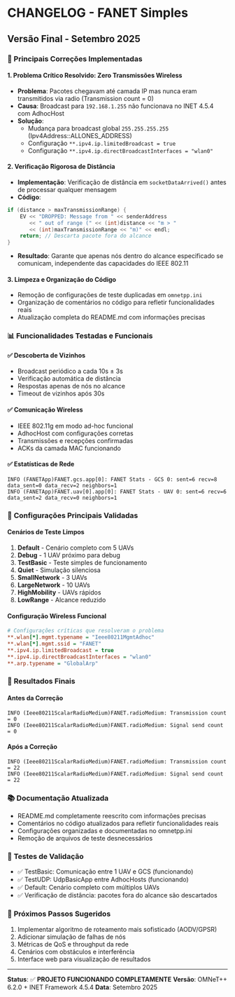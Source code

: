 # CHANGELOG - FANET Simples

## Versão Final - Setembro 2025

### 🎯 Principais Correções Implementadas

#### 1. **Problema Crítico Resolvido: Zero Transmissões Wireless**
- **Problema**: Pacotes chegavam até camada IP mas nunca eram transmitidos via radio (Transmission count = 0)
- **Causa**: Broadcast para `192.168.1.255` não funcionava no INET 4.5.4 com AdhocHost
- **Solução**: 
  - Mudança para broadcast global `255.255.255.255` (Ipv4Address::ALLONES_ADDRESS)
  - Configuração `**.ipv4.ip.limitedBroadcast = true`
  - Configuração `**.ipv4.ip.directBroadcastInterfaces = "wlan0"`

#### 2. **Verificação Rigorosa de Distância**
- **Implementação**: Verificação de distância em `socketDataArrived()` antes de processar qualquer mensagem
- **Código**:
```cpp
if (distance > maxTransmissionRange) {
    EV << "DROPPED: Message from " << senderAddress 
       << " out of range (" << (int)distance << "m > " 
       << (int)maxTransmissionRange << "m)" << endl;
    return; // Descarta pacote fora do alcance
}
```
- **Resultado**: Garante que apenas nós dentro do alcance especificado se comunicam, independente das capacidades do IEEE 802.11

#### 3. **Limpeza e Organização do Código**
- Remoção de configurações de teste duplicadas em `omnetpp.ini`
- Organização de comentários no código para refletir funcionalidades reais
- Atualização completa do README.md com informações precisas

### 📊 **Funcionalidades Testadas e Funcionais**

#### ✅ **Descoberta de Vizinhos**
- Broadcast periódico a cada 10s ± 3s
- Verificação automática de distância
- Respostas apenas de nós no alcance
- Timeout de vizinhos após 30s

#### ✅ **Comunicação Wireless**
- IEEE 802.11g em modo ad-hoc funcional
- AdhocHost com configurações corretas
- Transmissões e recepções confirmadas
- ACKs da camada MAC funcionando

#### ✅ **Estatísticas de Rede**
```
INFO (FANETApp)FANET.gcs.app[0]: FANET Stats - GCS 0: sent=6 recv=8 data_sent=0 data_recv=2 neighbors=1
INFO (FANETApp)FANET.uav[0].app[0]: FANET Stats - UAV 0: sent=6 recv=6 data_sent=2 data_recv=0 neighbors=1
```

### 🔧 **Configurações Principais Validadas**

#### Cenários de Teste Limpos
1. **Default** - Cenário completo com 5 UAVs
2. **Debug** - 1 UAV próximo para debug
3. **TestBasic** - Teste simples de funcionamento
4. **Quiet** - Simulação silenciosa
5. **SmallNetwork** - 3 UAVs
6. **LargeNetwork** - 10 UAVs  
7. **HighMobility** - UAVs rápidos
8. **LowRange** - Alcance reduzido

#### Configuração Wireless Funcional
```ini
# Configurações críticas que resolveram o problema
**.wlan[*].mgmt.typename = "Ieee80211MgmtAdhoc"
**.wlan[*].mgmt.ssid = "FANET"
**.ipv4.ip.limitedBroadcast = true
**.ipv4.ip.directBroadcastInterfaces = "wlan0"
**.arp.typename = "GlobalArp"
```

### 🎉 **Resultados Finais**

#### Antes da Correção
```
INFO (Ieee80211ScalarRadioMedium)FANET.radioMedium: Transmission count = 0
INFO (Ieee80211ScalarRadioMedium)FANET.radioMedium: Signal send count = 0
```

#### Após a Correção  
```
INFO (Ieee80211ScalarRadioMedium)FANET.radioMedium: Transmission count = 22
INFO (Ieee80211ScalarRadioMedium)FANET.radioMedium: Signal send count = 22
```

### 📚 **Documentação Atualizada**
- README.md completamente reescrito com informações precisas
- Comentários no código atualizados para refletir funcionalidades reais
- Configurações organizadas e documentadas no omnetpp.ini
- Remoção de arquivos de teste desnecessários

### 🧪 **Testes de Validação**
- ✅ TestBasic: Comunicação entre 1 UAV e GCS (funcionando)
- ✅ TestUDP: UdpBasicApp entre AdhocHosts (funcionando)
- ✅ Default: Cenário completo com múltiplos UAVs
- ✅ Verificação de distância: pacotes fora do alcance são descartados

### 🔮 **Próximos Passos Sugeridos**
1. Implementar algoritmo de roteamento mais sofisticado (AODV/GPSR)
2. Adicionar simulação de falhas de nós
3. Métricas de QoS e throughput da rede
4. Cenários com obstáculos e interferência
5. Interface web para visualização de resultados

---
**Status**: ✅ **PROJETO FUNCIONANDO COMPLETAMENTE**
**Versão**: OMNeT++ 6.2.0 + INET Framework 4.5.4
**Data**: Setembro 2025
